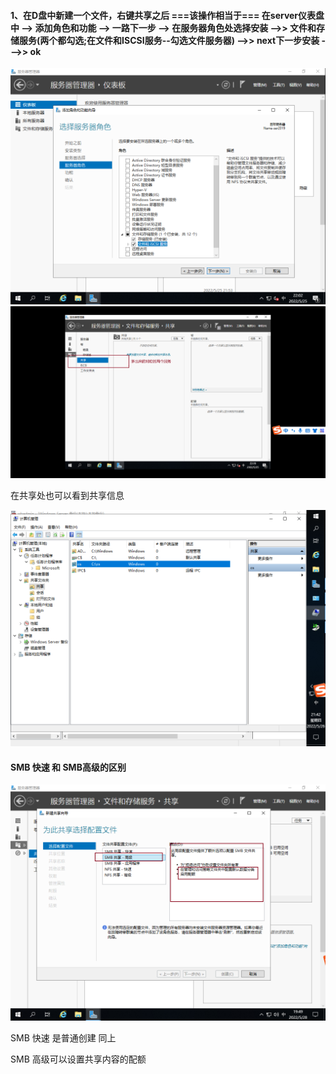 #### 1、在D盘中新建一个文件，右键共享之后   ===该操作相当于=== 在server仪表盘中 --> 添加角色和功能 --> 一路下一步  --> 在服务器角色处选择安装 -->> 文件和存储服务(两个都勾选;在文件和ISCSI服务--勾选文件服务器) -->> next下一步安装 --->> ok 
![imag](https://github.com/fengxunzhe/index/blob/main/Win10/2.png)
![imag](https://github.com/fengxunzhe/index/blob/main/Win10/4.png)

在共享处也可以看到共享信息

![imag](https://github.com/fengxunzhe/index/blob/main/Win10/33.png)
#### SMB 快速 和  SMB高级的区别
![imag](https://github.com/fengxunzhe/index/blob/main/Win10/170.png)

 SMB 快速 是普通创建  同上
 
 SMB 高级可以设置共享内容的配额
